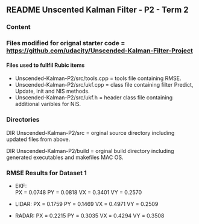 ## README Unscented Kalman Filter - P2 - Term 2

### Content

### Files modified for orignal starter code =  https://github.com/udacity/Unscended-Kalman-Filter-Project


#### Files used to fullfil Rubic items
* Unscended-Kalman-P2/src/tools.cpp = tools file containing RMSE.
* Unscended-Kalman-P2/src/ukf.cpp = class file containing filter Predict, Update, init and NIS methods. 
* Unscended-Kalman-P2/src/ukf.h = header class file containing additional varibles for NIS.

### Directories

DIR Unscended-Kalman-P2/src = orginal source directory including updated files from above.  

DIR Unscended-Kalman-P2/build = orginal build directory including generated executables and makefiles MAC OS.

### RMSE Results for Dataset 1

* EKF:  
   PX = 0.0748
   PY = 0.0818 
   VX = 0.3401
   VY = 0.2570

* LIDAR:
   PX = 0.1759
   PY = 0.1469 
   VX = 0.4971
   VY = 0.2509

* RADAR:
   PX = 0.2215
   PY = 0.3035 
   VX = 0.4294
   VY = 0.3508
